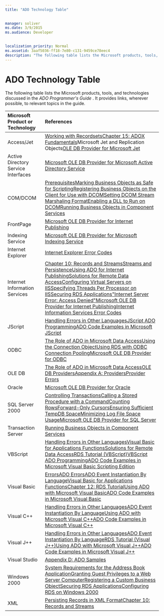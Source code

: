 ```yaml
---
title: "ADO Technology Table"
  
  
manager: soliver
ms.date: 3/9/2015
ms.audience: Developer
 
  
localization_priority: Normal
ms.assetid: 3aaf5036-ff18-7e80-c131-9459ce78eec4
description: "The following table lists the Microsoft products, tools, and technologies discussed in the ADO Programmer's Guide . It provides links, wherever possible, to relevant topics in the guide."
---
```


# ADO Technology Table

The following table lists the Microsoft products, tools, and technologies discussed in the  *ADO Programmer's Guide*  . It provides links, wherever possible, to relevant topics in the guide. 
  
|**Microsoft Product or Technology**|**References**|
|:-----|:-----|
|Access/Jet  <br/> |[Working with Recordsets](working-with-recordsets.md)[Chapter 15: ADOX Fundamentals](chapter-15-adox-fundamentals.md)Microsoft Jet and Replication Objects[OLE DB Provider for Microsoft Jet](microsoft-ole-db-provider-for-microsoft-jet.md) <br/> |
|Active Directory Service Interfaces  <br/> |[Microsoft OLE DB Provider for Microsoft Active Directory Service](microsoft-ole-db-provider-for-microsoft-active-directory-service.md) <br/> |
|COM/DCOM  <br/> |[Prerequisites](prerequisites-ado-introduction.md)[Marking Business Objects as Safe for Scripting](marking-business-objects-as-safe-for-scripting.md)[Registering Business Objects on the Client for Use with DCOM](registering-business-objects-on-the-client-for-use-with-dcom.md)[Setting DCOM Stream Marshaling Format](setting-dcom-stream-marshaling-format.md)[Enabling a DLL to Run on DCOM](enabling-a-dll-to-run-on-dcom.md)[Running Business Objects in Component Services](running-business-objects-in-component-services.md) <br/> |
|FrontPage  <br/> |[Microsoft OLE DB Provider for Internet Publishing](microsoft-ole-db-provider-for-internet-publishing.md) <br/> |
|Indexing Service  <br/> |[Microsoft OLE DB Provider for Microsoft Indexing Service](microsoft-ole-db-provider-for-microsoft-indexing-service.md) <br/> |
|Internet Explorer  <br/> |[Internet Explorer Error Codes](internet-explorer-error-codes.md) <br/> |
|Internet Information Services  <br/> |[Chapter 10: Records and Streams](chapter-10-records-and-streams.md)[Streams and Persistence](streams-and-persistence.md)[Using ADO for Internet Publishing](using-ado-for-internet-publishing.md)[Solutions for Remote Data Access](solutions-for-remote-data-access.md)[Configuring Virtual Servers on IIS](configuring-virtual-servers-on-iis.md)[Specifying Threads Per Processor on IIS](specifying-threads-per-processor-on-iis.md)[Securing RDS Applications](securing-rds-applications.md)["Internet Server Error: Access Denied"](internet-server-error-access-denied.md)[Microsoft OLE DB Provider for Internet Publishing](microsoft-ole-db-provider-for-internet-publishing.md)[Internet Information Services Error Codes](internet-information-services-error-codes.md) <br/> |
|JScript  <br/> |[Handling Errors in Other Languages](handling-errors-in-other-languages.md)[JScript ADO Programming](jscript-ado-programming.md)[ADO Code Examples in Microsoft JScript](ado-code-examples-in-microsoft-jscript.md) <br/> |
|ODBC  <br/> |[The Role of ADO in Microsoft Data Access](the-role-of-ado-in-microsoft-data-access.md)[Using the Connection Object](using-the-connection-object-access.md)[Using RDS with ODBC Connection Pooling](using-rds-with-odbc-connection-pooling.md)[Microsoft OLE DB Provider for ODBC](microsoft-ole-db-provider-for-odbc.md) <br/> |
|OLE DB  <br/> |[The Role of ADO in Microsoft Data Access](the-role-of-ado-in-microsoft-data-access.md)[OLE DB Providers](ole-db-providers.md)[Appendix A: Providers](appendix-a-providers.md)[Provider Errors](provider-errors.md) <br/> |
|Oracle  <br/> |[Microsoft OLE DB Provider for Oracle](microsoft-ole-db-provider-for-oracle.md) <br/> |
|SQL Server 2000  <br/> |[Controlling Transactions](controlling-transactions.md)[Calling a Stored Procedure with a Command](calling-a-stored-procedure-with-a-command.md)[Counting Rows](counting-rows.md)[Forward-Only Cursors](forward-only-cursors.md)[Ensuring Sufficient TempDB Space](ensuring-sufficient-tempdb-space.md)[Minimizing Log File Space Usage](minimizing-log-file-space-usage.md)[Microsoft OLE DB Provider for SQL Server](microsoft-ole-db-provider-for-sql-server.md) <br/> |
|Transaction Server  <br/> |[Running Business Objects in Component Services](running-business-objects-in-component-services.md) <br/> |
|VBScript  <br/> |[Handling Errors in Other Languages](handling-errors-in-other-languages.md)[Visual Basic for Applications Functions](visual-basic-for-applications-functions.md)[Solutions for Remote Data Access](solutions-for-remote-data-access.md)[RDS Tutorial (VBScript)](rds-tutorial-vbscript.md)[VBScript ADO Programming](vbscript-ado-programming.md)[ADO Code Examples in Microsoft Visual Basic Scripting Edition](ado-code-examples-in-microsoft-visual-basic-scripting-edition.md) <br/> |
|Visual Basic  <br/> |[Errors](errors.md)[ADO Errors](ado-errors.md)[ADO Event Instantiation By Language](http://msdn.microsoft.com/library/f4f5f1a3-bf9a-840a-3931-fbc7c42a00c7%28Office.15%29.aspx)[Visual Basic for Applications Functions](visual-basic-for-applications-functions.md)[Chapter 12: RDS Tutorial](chapter-12-rds-tutorial.md)[Using ADO with Microsoft Visual Basic](using-ado-with-microsoft-visual-basic.md)[ADO Code Examples in Microsoft Visual Basic](ado-code-examples-in-microsoft-visual-basic.md) <br/> |
|Visual C++  <br/> |[Handling Errors in Other Languages](handling-errors-in-other-languages.md)[ADO Event Instantiation By Language](http://msdn.microsoft.com/library/f4f5f1a3-bf9a-840a-3931-fbc7c42a00c7%28Office.15%29.aspx)[Using ADO with Microsoft Visual C++](using-ado-with-microsoft-visual-c-plus-plus.md)[ADO Code Examples in Microsoft Visual C++](ado-code-examples-in-microsoft-visual-c-plus-plus.md) <br/> |
|Visual J++  <br/> |[Handling Errors in Other Languages](handling-errors-in-other-languages.md)[ADO Event Instantiation By Language](http://msdn.microsoft.com/library/f4f5f1a3-bf9a-840a-3931-fbc7c42a00c7%28Office.15%29.aspx)[RDS Tutorial (Visual J++)](rds-tutorial-visual-j-plus-plus.md)[Using ADO with Microsoft Visual J++](using-ado-with-microsoft-visual-j-plus-plus.md)[ADO Code Examples in Microsoft Visual J++](ado-code-examples-in-microsoft-visual-j-plus-plus.md) <br/> |
|Visual Studio  <br/> |[Appendix D: ADO Samples](appendix-d-ado-samples.md) <br/> |
|Windows 2000  <br/> |[System Requirements for the Address Book Application](system-requirements-for-the-address-book-application.md)[Granting Guest Privileges to a Web Server Computer](granting-guest-privileges-to-a-web-server-computer-rds-guest-privileges-ado.md)[Registering a Custom Business Object](http://msdn.microsoft.com/library/eed3b78e-310a-98fa-5cf9-32edaab0402f%28Office.15%29.aspx)[Securing RDS Applications](securing-rds-applications.md)[Configuring RDS on Windows 2000](configuring-rds-on-windows-2000.md) <br/> |
|XML  <br/> |[Persisting Records in XML Format](persisting-records-in-xml-format.md)[Chapter 10: Records and Streams](chapter-10-records-and-streams.md) <br/> |
   

